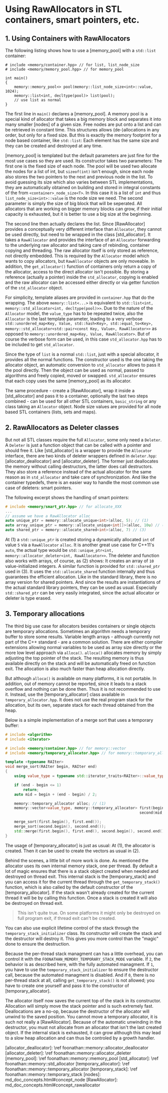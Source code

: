 # Using RawAllocators in STL containers, smart pointers, etc.

## 1. Using Containers with RawAllocators

The following listing shows how to use a [memory_pool] with a `std::list` container:

~~~{.cpp}
# include <memory/container.hpp> // for list, list_node_size
# include <memory/memory_pool.hpp> // for memory_pool

int main()
{
    memory::memory_pool<> pool(memory::list_node_size<int>::value, 1024);
    memory::list<int, decltype(pool)> list(pool);
    // use list as normal
}
~~~

The first line in `main()` declares a [memory_pool].
A memory pool is a special kind of allocator that takes a big memory block and separates it into many smaller
[nodes] of a given size. Free nodes are put onto a list and can be retrieved in constant time.
This structures allows (de-)allocations in any order, but only for a fixed size.
But this is exactly the memory footprint for a node based container, like `std::list`:
Each element has the same size and they can be created and destroyed at any time.

[memory_pool] is templated but the default parameters are just fine for the most use cases so they are used.
Its constructor takes two parameters: The first one is the fixed size of each node.
The pool will be used two allocate the nodes for a list of int, but `sizeof(int)` isn't enough,
since each node also stores the two pointers to the next and previous node in the list.
To avoid guessing its size which also varies between STL implementations,
they are automatically obtained on building and stored in integral constants of the from `<container>_node_size<T>`.
In this case it is a list of `int` and thus `list_node_size<int>::value` is the node size we need.
The second parameter is simply the size of big block that will be seperated.
All allocators that are working on bigger memory blocks can grow, if their initial capacity is exhausted,
but it is better to use a big size at the beginning.

The second line then actually declares the list.
Since [RawAllocator] provides a conceptually very different interface than `Allocator`,
they cannot be used directly, but need to be wrapped in the class [std_allocator].
It takes a `RawAllocator` and provides the interface of an `Allocator` forwarding to the underlying raw allocator
and taking care of rebinding, container copying and threading.
The raw allocator itself is only stored as reference, not directly embedded.
This is required by the `Allocator` model which wants to copy allocators, but `RawAllocator` objects are only moveable.
In addition, the `get_allocator()` function of containers only return a copy of the allocator,
access to the direct allocator isn't possible.
By storing a reference (actually a pointer) inside the `std_allocator`, copying is enabled
and the raw allocator can be accessed either directly or via getter function of the `std_allocator` object.

For simplicity, template aliases are provided in `container.hpp` that do the wrapping.
The above `memory::list<...>` is equivalent to `std::list<int, memory::std_allocator<int, decltype(pool)>>`.
Due to the nature of the `Allocator` model, the `value_type` has to be repeated twice,
also the `Allocator` is the last template parameter, leading to a very verbose
`std::unordered_map<Key, Value, std::hash<Key>, std::equal_to<Key>, memory::std_allocator<std::pair<const Key, Value>, RawAllocator>>`
as opposed to `memory::unordered_map<Key, Value, RawAllocator>`.
But of course the verbose form can be used, in this case `std_allocator.hpp` has to be included to get `std_allocator`.

Since the type of `list` is a normal `std::list`, just with a special allocator,
it provides all the normal functions. The constructor used is the one taking the allocator object,
an automatic conversion to `std_allocator` allows to pass it the pool directly.
Then the object can be used as normal, passed to algorithms and freely copied, moved or swapped.
`std_allocator` ensures that each copy uses the same [memory_pool] as its allocator.

The same procedure - create a [RawAllocator], wrap it inside a [std_allocator] and pass it to a container,
optionally the last two steps combined - can be used for all other STL containers, `basic_string` or any class taking an `Allocator` object.
Node size values are provided for all node based STL containers (lists, sets and maps).

## 2. RawAllocators as Deleter classes

But not all STL classes require the full `Allocator`, some only need a `Deleter`.
A `Deleter` is just a function object that can be called with a pointer and should free it.
Like [std_allocator] is a wrapper to provide the `Allocator` interface,
there are two kinds of deleter wrappers defined in `deleter.hpp`:
[allocator_deallocator] and [allocator_deleter].
The former just deallocates the memory without calling destructors, the latter does call destructors.
They also store a reference instead of the actual allocator for the same reason as in `std_allocator`
and take care of synchronization.
And like the container typedefs, there is an easier way to handle the most common use case of deleters: smart pointers.

The following excerpt shows the handling of smart pointers:

~~~.cpp
# include <memory/smart_ptr.hpp> // for allocate_XXX
...
// assume we have a RawAllocator alloc
auto unique_ptr = memory::allocate_unique<int>(alloc, 5); // (1)
auto array_unique_ptr = memory::allocate_unique<int[]>(alloc, 10u) // (2)
auto shared_ptr = memory::allocate_shared<int>(alloc, 7) // (3)
~~~

At (1) a `std::unique_ptr` is created storing a dynamically allocated `int` of value `5` via a `RawAllocator` `alloc`.
It is another great use case for C++11's `auto`,
the actual type would be `std::unique_ptr<int, memory::allocator_deleter<int, RawAllocator>>`.
The deleter and function also works with arrays, of course, as (2) shows:
It creates an array of `10` value-initialized integers.
A similar function is provided for `std::shared_ptr` used in (3).
It uses the `std::allocate_shared` function internally and thus guarantees the efficient allocation.
Like in the standard library, there is no array version for shared pointers.
And since the results are instantiations of the actual standard library pointers,
they can be used as usual.
Especially `std::shared_ptr` can be very easily integrated,
since the actual allocator or deleter is type erased.

## 3. Temporary allocations

The third big use case for allocators besides containers or single objects
are temporary allocations.
Sometimes an algorithm needs a temporary buffer to store some results.
Variable length arrays - although currently not part of the C++ standard - are a common solution.
There are either compiler extensions allowing normal variables to be used as array size directly
or the more low level approach via `alloca()`.
`alloca()` allocates memory by simply adjusting the top pointer of the stack.
The resulting memory is thus available directly on the stack and will be automatically freed on function exit.
The allocation is also much faster than heap allocation directly.

But although `alloca()` is available on many platforms, it is not portable.
In addition, out of memory cannot be reported, since it leads to a stack overflow
and nothing can be done then.
Thus it is not recommended to use it.
Instead, use the [temporary_allocator] class available in `temporary_allocator.hpp`.
It does not use the real program stack for the allocation,
but its own, separate stack for each thread obtained from the heap.

Below is a simple implementation of a merge sort that uses a temporary buffer:

~~~.cpp
# include <algorithm>
# include <iterator>

# include <memory/container.hpp> // for memory::vector
# include <memory/temporary_allocator.hpp> // for memory::temporary_allocator

template <typename RAIter>
void merge_sort(RAIter begin, RAIter end)
{
    using value_type = typename std::iterator_traits<RAIter>::value_type;

    if (end - begin <= 1)
        return;
    auto mid = begin + (end - begin) / 2;

    memory::temporary_allocator alloc; // (1)
    memory::vector<value_type, memory::temporary_allocator> first(begin, mid, alloc),
                                                            second(mid, end, alloc); // (2)

    merge_sort(first.begin(), first.end());
    merge_sort(second.begin(), second.end());
    std::merge(first.begin(), first.end(), second.begin(), second.end(), begin);
}
~~~

The usage of [temporary_allocator] is just as usual:
At (1), the allocator is created.
Then it can be used to create the vectors as usual in (2).

Behind the scenes, a little bit of more work is done.
As mentioned the allocator uses its own internal memory stack, one per thread.
By default a lot of magic ensures that there is a stack object created when needed and destroyed on thread exit.
This internal stack is the [temporary_stack] and you can access it for the current thread through the `get_temporary_stack()` function, which is also called by the default constructor of the [temporary_allocator].
If the stack wasn't already created for the current thread it will be by calling this function.
Once a stack is created it will also be destroyed on thread exit.

> This isn't quite true.
> On some platforms it might only be destroyed on full program exit,
> if thread exit can't be created.

You can also use explicit lifetime control of the stack through the `temporary_stack_initializer` class.
Its constructor will create the stack and the destructor will destroy it.
This gives you more control than the "magic" done to ensure the destruction.

Because the per-thread stack managment can has a little overhead,
you can control it with the `FOONATHAN_MEMORY_TEMPORARY_STACK_MODE` variable.
If `2`, the behavior is as described here, with the fully automated managment.
If `1`, you have to use the `temporary_stack_initializer` to ensure the destructor call,
because the automated managment is disabled.
And if `0`, there is no per-thread stack at all, calling `get_temporary_stack()` is not allowed;
you have to create one yourself and pass it to the constructor of [temporary_allocator].

The allocator itself now saves the current top of the stack in its constructor.
Allocation will simply move the stack pointer and is such extremely fast.
Deallocations are a no-op, because the destructor of the allocator will unwind to the saved position.
You cannot move a temporary allocator, it is such not really a [RawAllocator].
Because of the automatic unwinding in the destructor, you must not allocate from an allocator that isn't the last created object.
If the internal stack is exhausted, it can grow although this may lead to a slow heap allocation
and can thus be controled by a growth handler.

[allocator_deallocator]: \ref foonathan::memory::allocator_deallocator
[allocator_deleter]: \ref foonathan::memory::allocator_deleter
[memory_pool]: \ref foonathan::memory::memory_pool
[std_allocator]: \ref foonathan::memory::std_allocator
[temporary_allocator]: \ref foonathan::memory::temporary_allocator
[temporary_stack]: \ref foonathan::memory::temporary_stack
[nodes]: md_doc_concepts.html#concept_node
[RawAllocator]: md_doc_concepts.html#concept_rawallocator

